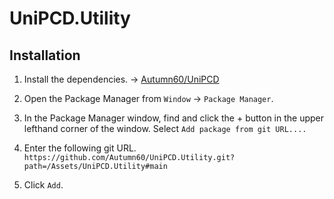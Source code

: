 # UniPCD.Utility

## Installation

1. Install the dependencies. -> [Autumn60/UniPCD](https://github.com/Autumn60/UniPCD)
2. Open the Package Manager from `Window` -> `Package Manager`.
3. In the Package Manager window, find and click the + button in the upper lefthand corner of the window. Select `Add package from git URL....`

4. Enter the following git URL.
    `https://github.com/Autumn60/UniPCD.Utility.git?path=/Assets/UniPCD.Utility#main`
5. Click `Add`.
